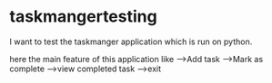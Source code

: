 # taskmangertesting
I want to test the taskmanger application which is run on python.

here the main feature of this application like 
            -->Add task
            -->Mark as complete
            -->view completed task
            -->exit
